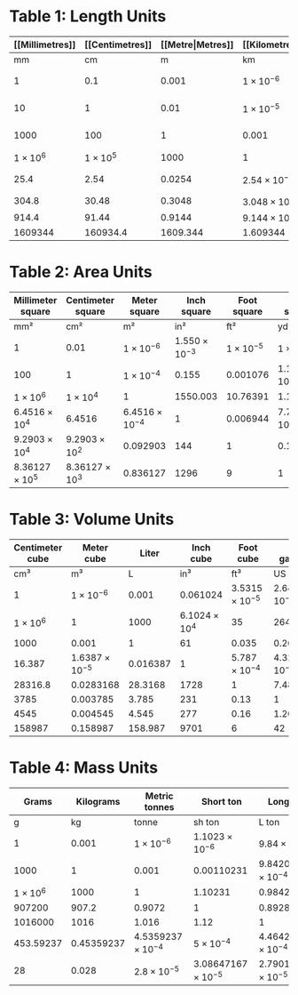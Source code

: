 # Table 1: Length Units
| [[Millimetres]] | [[Centimetres]] | [[Metre\|Metres]] | [[Kilometres]] | [[Inches]] | [[Feet]] | [[Yards]] | [[Miles]] |
| ---- | ---- | ---- | ---- | ---- | ---- | ---- | ---- |
| mm | cm | m | km | in | ft | yd | mi |
| $1$ | $0.1$ | $0.001$ | $1\times10^{-6}$ | $3.937\times10^{-2}$ | $3.281\times10^{-3}$ | $1.094\times10^{-3}$ | $6.21\times10^{-7}$ |
| $10$ | $1$ | $0.01$ | $1\times10^{-5}$ | $0.3937$ | $0.03281$ | $0.01094$ | $6.2137\times10^{-6}$ |
| $1000$ | $100$ | $1$ | $0.001$ | $39.37008$ | $3.28084$ | $1.093613$ | $6.213712\times10^{-4}$ |
| $1\times10^{6}$ | $1\times10^{5}$ | $1000$ | $1$ | $39370.0787$ | $3280.8399$ | $1093.6133$ | $0.621371$ |
| $25.4$ | $2.54$ | $0.0254$ | $2.54\times10^{-5}$ | $1$ | $0.08333$ | $0.02778$ | $1.5783\times10^{-5}$ |
| $304.8$ | $30.48$ | $0.3048$ | $3.048\times10^{-4}$ | $12$ | $1$ | $0.33333$ | $0.00018939$ |
| $914.4$ | $91.44$ | $0.9144$ | $9.144\times10^{-4}$ | $36$ | $3$ | $1$ | $0.00056818$ |
| $1609344$ | $160934.4$ | $1609.344$ | $1.609344$ | $63360$ | $5280$ | $1760$ | $1$ |
# Table 2: Area Units
| Millimeter square | Centimeter square | Meter square | Inch square | Foot square | Yard square |
|-------------------------|-------------------------|-------------------|-------------------|-------------------|-------------------|
| mm²                     | cm²                     | m²                | in²               | ft²               | yd²               |
| $1$                     | $0.01$                  | $1\times10^{-6}$  | $1.550\times10^{-3}$ | $1\times10^{-5}$   | $1\times10^{-6}$   |
| $100$                   | $1$                     | $1\times10^{-4}$  | $0.155$           | $0.001076$        | $1.196\times10^{-3}$ |
| $1\times10^{6}$         | $1\times10^{4}$         | $1$               | $1550.003$        | $10.76391$        | $1.19599$         |
| $6.4516\times10^{4}$    | $6.4516$                | $6.4516\times10^{-4}$ | $1$             | $0.006944$        | $7.716\times10^{-4}$ |
| $9.2903\times10^{4}$    | $9.2903\times10^{2}$    | $0.092903$        | $144$             | $1$               | $0.111111$        |
| $8.36127\times10^{5}$   | $8.36127\times10^{3}$   | $0.836127$        | $1296$            | $9$               | $1$               |
# Table 3: Volume Units
| Centimeter cube | Meter cube | Liter | Inch cube | Foot cube | US gallons | Imperial gallons | US barrel (oil) |
|-----------------------|-----------------|-----------|-----------------|-----------------|---------------------|-----------------------------|---------------------------|
| cm³                   | m³              | L         | in³             | ft³             | US gal              | Imp. gal                    | US brl                    |
| $1$                   | $1\times10^{-6}$| $0.001$   | $0.061024$      | $3.5315\times10^{-5}$ | $2.6417\times10^{-4}$ | $2.1997\times10^{-4}$ | $6.29\times10^{-6}$ |
| $1\times10^{6}$       | $1$             | $1000$    | $6.1024\times10^{4}$ | $35$          | $264$               | $220$                      | $6.29$                   |
| $1000$                | $0.001$         | $1$       | $61$            | $0.035$         | $0.264172$          | $0.219969$                 | $0.00629$                |
| $16.387$              | $1.6387\times10^{-5}$ | $0.016387$ | $1$       | $5.787\times10^{-4}$ | $4.329\times10^{-3}$ | $3.6047\times10^{-3}$ | $1.08\times10^{-4}$ |
| $28316.8$             | $0.0283168$     | $28.3168$ | $1728$          | $1$             | $7.48052$           | $6.22884$                 | $0.178107$              |
| $3785$                | $0.003785$      | $3.785$   | $231$           | $0.13$          | $1$                 | $0.832674$                 | $0.02381$               |
| $4545$                | $0.004545$      | $4.545$   | $277$           | $0.16$          | $1.20095$           | $1$                        | $0.028593$              |
| $158987$              | $0.158987$      | $158.987$ | $9701$          | $6$             | $42$                | $35$                       | $1$                      |
# Table 4: Mass Units
| Grams | Kilograms | Metric tonnes | Short ton | Long ton | Pounds | Ounces |
|-----------|----------------|-----------------------|--------------------|------------------|-------------|-------------|
| g         | kg             | tonne                 | sh ton             | L ton            | lb          | oz          |
| $1$       | $0.001$        | $1\times10^{-6}$      | $1.1023\times10^{-6}$ | $9.84\times10^{-7}$ | $0.00220462$ | $0.03527396$ |
| $1000$    | $1$            | $0.001$               | $0.00110231$       | $9.8420653\times10^{-4}$ | $2.20462$    | $35.27396$   |
| $1\times10^{6}$ | $1000$    | $1$                   | $1.10231$          | $0.98420653$     | $2204.62262$| $35273.9619$ |
| $907200$  | $907.2$        | $0.9072$              | $1$                | $0.89285714$     | $2000$      | $32000$      |
| $1016000$ | $1016$         | $1.016$               | $1.12$             | $1$              | $2240$      | $35840$      |
| $453.59237$ | $0.45359237$ | $4.5359237\times10^{-4}$ | $5\times10^{-4}$ | $4.46428571\times10^{-4}$ | $1$         | $16$         |
| $28$      | $0.028$        | $2.8\times10^{-5}$    | $3.08647167\times10^{-5}$ | $2.79017857\times10^{-5}$ | $0.0625$    | $1$          |
